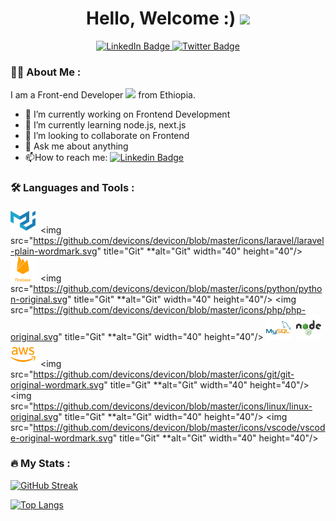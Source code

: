 <!-- ### Hi there 👋 -->





<h1 align="center">
  Hello, Welcome :)
  <img src="https://media.giphy.com/media/hvRJCLFzcasrR4ia7z/giphy.gif" width="30px"/>
</h1>

<div id="badges" align="center">
  <a href="https://www.linkedin.com/in/sara-getnet-1b3986218/">
    <img src="https://img.shields.io/badge/LinkedIn-blue?style=for-the-badge&logo=linkedin&logoColor=white" alt="LinkedIn Badge"/>
  </a>
  
  <a href="https://twitter.com/">
    <img src="https://img.shields.io/badge/Twitter-blue?style=for-the-badge&logo=twitter&logoColor=white" alt="Twitter Badge"/>
  </a>
</div>

### :man_technologist: About Me :
I am a Front-end Developer <img src="https://media.giphy.com/media/WUlplcMpOCEmTGBtBW/giphy.gif" width="30"> from Ethiopia.
- 🔭 I’m currently working on Frontend Development  
- 🌱 I’m currently learning node.js, next.js
- 👯 I’m looking to collaborate on Frontend
- 💬 Ask me about anything
- :mailbox:How to reach me: [![Linkedin Badge](https://img.shields.io/badge/-SaraGetnet-blue?style=flat&logo=Linkedin&logoColor=white)](https://www.linkedin.com/in/sara-getnet-1b3986218/)

### :hammer_and_wrench: Languages and Tools :
<div>
  
  <img src="https://github.com/devicons/devicon/blob/master/icons/materialui/materialui-original.svg" title="Material UI" alt="Material UI" width="40" height="40"/>&nbsp;
   <img src="https://github.com/devicons/devicon/blob/master/icons/laravel/laravel-plain-wordmark.svg" title="Git" **alt="Git" width="40" height="40"/>
  <img src="https://github.com/devicons/devicon/blob/master/icons/firebase/firebase-plain-wordmark.svg" title="Firebase" alt="Firebase" width="40" height="40"/>&nbsp;
   <img src="https://github.com/devicons/devicon/blob/master/icons/python/python-original.svg" title="Git" **alt="Git" width="40" height="40"/>
   <img src="https://github.com/devicons/devicon/blob/master/icons/php/php-original.svg" title="Git" **alt="Git" width="40" height="40"/>
  <img src="https://github.com/devicons/devicon/blob/master/icons/mysql/mysql-original-wordmark.svg" title="MySQL"  alt="MySQL" width="40" height="40"/>&nbsp;
  <img src="https://github.com/devicons/devicon/blob/master/icons/nodejs/nodejs-original-wordmark.svg" title="NodeJS" alt="NodeJS" width="40" height="40"/>&nbsp;
  <img src="https://github.com/devicons/devicon/blob/master/icons/amazonwebservices/amazonwebservices-plain-wordmark.svg" title="AWS" alt="AWS" width="40" height="40"/>&nbsp;
  <img src="https://github.com/devicons/devicon/blob/master/icons/git/git-original-wordmark.svg" title="Git" **alt="Git" width="40" height="40"/>
   <img src="https://github.com/devicons/devicon/blob/master/icons/linux/linux-original.svg" title="Git" **alt="Git" width="40" height="40"/>
   <img src="https://github.com/devicons/devicon/blob/master/icons/vscode/vscode-original-wordmark.svg" title="Git" **alt="Git" width="40" height="40"/>
</div>

### :fire: My Stats :

[![GitHub Streak](http://github-readme-streak-stats.herokuapp.com?user=ALPHACOD3RS&theme=dark&background=000000)](https://git.io/streak-stats)

[![Top Langs](https://github-readme-stats.vercel.app/api/top-langs/?username=ALPHACOD3RS&layout=compact&theme=vision-friendly-dark)](https://github.com/anuraghazra/github-readme-stats)

<!-- <div align="center">
  <img src="https://media.giphy.com/media/dWesBcTLavkZuG35MI/giphy.gif" width="600" height="300"/>
</div> -->
<!-- <img src="https://media.giphy.com/media/WUlplcMpOCEmTGBtBW/giphy.gif" width="30">I am a Full Stack Developer from Ethiopia.

 -->
<!-- 
<img src="https://komarev.com/ghpvc/?username=ALPHACOD3RS&style=flat-square&color=blue" alt=""/>
 -->

<!-- **ALPHACOD3RS/ALPHACOD3RS** is a ✨ _special_ ✨ repository because its `README.md` (this file) appears on your GitHub profile.

Here are some ideas to get you started:
 -->
<!-- - 🔭 I’m currently working on Full Stack Android Development
- 🌱 I’m currently learning ML,AI
- 👯 I’m looking to collaborate on Flutter, Python, Laravel...
- 💬 Ask me about anything
- 📫 How to reach me: LinkedIn, Twitter -->
<!-- - 😄 Pronouns: ... -->
<!-- - ⚡ Fun fact:  -->
<!-- - 🤔 I’m looking for help with ... -->
